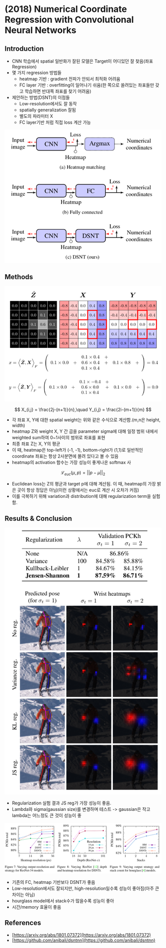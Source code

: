 # \(2018\) Numerical Coordinate Regression with Convolutional Neural Networks

## Introduction

* CNN 학습에서 spatial 일반화가 잘된 모델은 Target이 어디있던 잘 찾음\(좌표 Regression\)
* 몇 가지 regression 방법들
  * heatmap 기반 : gradient 전파가 안되서 최적화 어려움
  * FC layer 기반 : overfitting이 일어나기 쉬움\(한 쪽으로 쏠려있는 좌표들만 갖고 학습하면 반대쪽 좌표를 찾기 어려움\)
* 제안하는 방법\(DSNT\)의 이점들
  * Low-resolution에서도 잘 동작
  * spatially generalization 잘됨
  * 별도의 파라미터 X
  * FC layer기반 처럼 직접 loss 계산 가능

![](../../../.gitbook/assets/screenshot-from-2020-04-27-16-38-59.png)

## Methods

![](../../../.gitbook/assets/screenshot-from-2020-04-27-16-41-17.png)

$$
X_{i,j} = \frac{2j-(n+1)}{n},\quad Y_{i,j} = \frac{2i-(m+1)}{m}
$$

* 각 좌표 X, Y에 대한 spatial weight는 위와 같은 수식으로 계산함.\(m,n은 height, width\)
* heatmap Z와 weight X, Y 간 곱을 parameter sigma에 대해 일정 범위 내에서 weighted sum하여 0~1사이의 범위로 좌표를 표현
* 최종 좌표 Z는 X, Y의 평균
* 이 때, heatmap은 top-left가 \(-1, -1\), bottom-right가 \(1,1\)로 일반적인 coordinate 좌표는 항상 2사분면에 몰려 있다고 볼 수 있음
* heatmap의 activation 함수는 가장 성능이 좋게나온 softmax 사

$$
\mathcal{L}_{euc}(\mu, p) = || p-\mu ||_2
$$

* Euclidean loss는 Z의 평균과 target p에 대해 계산됨. 이 때, heatmap의 가장 밝은 곳이 항상 정답은 아님\(이런 상황에서는 euc로 계산 시 오차가 커짐\)
* 이를 극복하기 위해 variation과 distribution에 대해 regularization term을 실험함.

## Results & Conclusion

![](../../../.gitbook/assets/screenshot-from-2020-04-27-17-35-18.png)

* Regularization 실험 결과 JS reg가 가장 성능이 좋음.
* Lambda와 sigma\(gaussian size\)를 변경하며 테스트 -&gt; gaussian은 작고 lambda는 어느정도 큰 것이 성능이 좋

![](../../../.gitbook/assets/screenshot-from-2020-04-27-17-46-43.png)

* 기존의 FC, heatmap 기반보다 DSNT가 좋음
* Low-resolution에서도 잘되지만, high-resolution일수록 성능이 좋아짐\(아주 큰 차이는 아님\)
* hourglass model에서 stack수가 많을수록 성능이 좋아
* 시간/memory 효율이 좋음

## References

* [https://arxiv.org/abs/1801.07372](https://arxiv.org/abs/1801.07372)
* [https://github.com/anibali/dsntnn](https://github.com/anibali/dsntnn)

